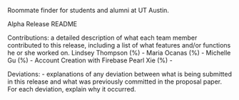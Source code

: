 Roommate finder for students and alumni at UT Austin.

Alpha Release README

Contributions:
    a detailed description of what each team member contributed to this release, including a list of what features and/or functions he or she worked on.
    Lindsey Thompson (%)
        - 
    Maria Ocanas (%)
        - 
    Michelle Gu (%)
        - Account Creation with Firebase
    Pearl Xie (%)
        - 

Deviations:
    - explanations of any deviation between what is being submitted in this release and what was previously committed in the proposal paper. For each deviation, explain why it occurred. 

